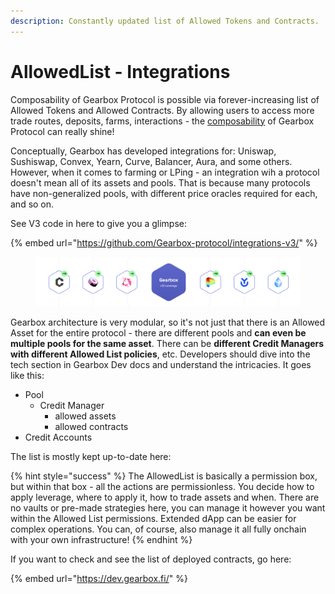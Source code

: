 ```yaml
---
description: Constantly updated list of Allowed Tokens and Contracts.
---
```


# AllowedList - Integrations

Composability of Gearbox Protocol is possible via forever-increasing list of Allowed Tokens and Allowed Contracts. By allowing users to access more trade routes, deposits, farms, interactions - the [composability](../../../what-can-you-do-with-leverage-2.0.md) of Gearbox Protocol can really shine!&#x20;

Conceptually, Gearbox has developed integrations for: Uniswap, Sushiswap, Convex, Yearn, Curve, Balancer, Aura, and some others. However, when it comes to farming or LPing - an integration wih a protocol doesn't mean all of its assets and pools. That is because many protocols have non-generalized pools, with different price oracles required for each, and so on.

See V3 code in here to give you a glimpse:&#x20;

{% embed url="https://github.com/Gearbox-protocol/integrations-v3/" %}

<figure><img src="../../../.gitbook/assets/gearbox integrations.png" alt=""><figcaption></figcaption></figure>

Gearbox architecture is very modular, so it's not just that there is an Allowed Asset for the entire protocol - there are different pools and **can even be multiple pools for the same asset**. There can be **different Credit Managers with different Allowed List policies**, etc. Developers should dive into the tech section in Gearbox Dev docs and understand the intricacies. It goes like this:

* Pool
  * Credit Manager
    * allowed assets
    * allowed contracts
* Credit Accounts

The list is mostly kept up-to-date here:

>

{% hint style="success" %}
The AllowedList is basically a permission box, but within that box - all the actions are permissionless. You decide how to apply leverage, where to apply it, how to trade assets and when. There are no vaults or pre-made strategies here, you can manage it however you want within the Allowed List permissions. Extended dApp can be easier for complex operations. You can, of course, also manage it all fully onchain with your own infrastructure!
{% endhint %}

If you want to check and see the list of deployed contracts, go here:

{% embed url="https://dev.gearbox.fi/" %}
